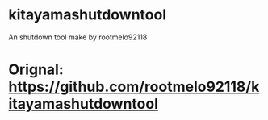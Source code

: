 # kitayamashutdowntool

An shutdown tool make by rootmelo92118
# Orignal: https://github.com/rootmelo92118/kitayamashutdowntool
